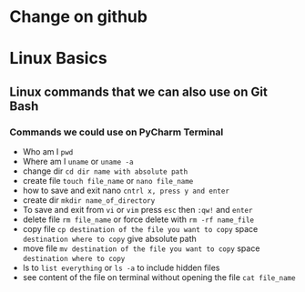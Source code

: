 # Change on github
# Linux Basics
## Linux commands that we can also use on Git Bash
### Commands we could use on PyCharm Terminal

- Who am I `pwd`
- Where am I `uname` or `uname -a`
- change dir `cd dir name with absolute path`
- create file `touch file_name` or `nano file_name`
- how to save and exit nano `cntrl x, press y and enter`  
- create dir `mkdir name_of_directory`
- To save and exit from `vi` or `vim` press `esc` then `:qw!` and `enter`
- delete file `rm file_name` or force delete with `rm -rf name_file`
- copy file `cp destination of the file you want to copy` space `destination where to copy` give absolute path
- move file `mv destination of the file you want to copy` space `destination where to copy`
- ls to `list everything` or `ls -a` to include hidden files
- see content of the file on terminal without opening the file `cat file_name`

